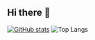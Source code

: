 ## Hi there 👋

[![GitHub stats](https://github-readme-stats.vercel.app/api?username=softplus10)](https://github.com/anuraghazra/github-readme-stats)
![Top Langs](https://github-readme-stats.vercel.app/api/top-langs/?username=softplus10&size_weight=0.5&count_weight=0.5)
